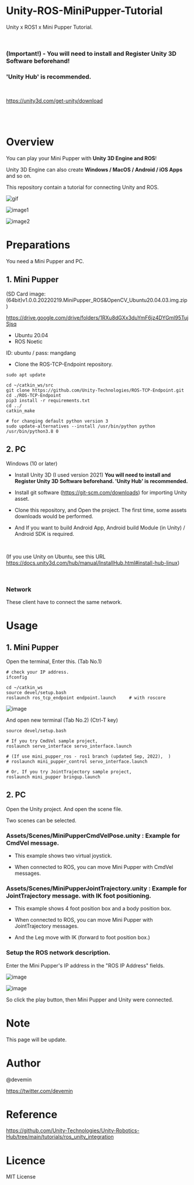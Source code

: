 # Unity-ROS-MiniPupper-Tutorial
Unity x ROS1 x Mini Pupper Tutorial.

<br>

### (Important!) - You will need to install and Register Unity 3D Software beforehand!
### 'Unity Hub' is recommended.

<br>

https://unity3d.com/get-unity/download


<br>
<br>


# Overview

You can play your Mini Pupper with <b>Unity 3D Engine and ROS</b>!

Unity 3D Engine can also create <b>Windows / MacOS / Android / iOS Apps</b> and so on.

This repository contain a tutorial for connecting Unity and ROS.


![gif](https://github.com/devemin/Unity-ROS-MiniPupper-Tutorial/blob/main/media/overview.gif)

![image1](https://github.com/devemin/Unity-ROS-MiniPupper-Tutorial/blob/main/media/pic1.png)

![image2](https://github.com/devemin/Unity-ROS-MiniPupper-Tutorial/blob/main/media/pic2.png)


# Preparations

You need a Mini Pupper and PC.

## 1. Mini Pupper

(SD Card image: (64bit)v1.0.0.20220219.MiniPupper_ROS&OpenCV_Ubuntu20.04.03.img.zip )

https://drive.google.com/drive/folders/1RXu8dGXx3duYmF6jz4DYGml95TujSjsq

- Ubuntu 20.04
- ROS Noetic

ID: ubuntu / pass: mangdang

- Clone the ROS-TCP-Endpoint repository.

```
sudo apt update

cd ~/catkin_ws/src
git clone https://github.com/Unity-Technologies/ROS-TCP-Endpoint.git
cd ./ROS-TCP-Endpoint
pip3 install -r requirements.txt
cd ../
catkin_make

# for changing default python version 3
sudo update-alternatives --install /usr/bin/python python /usr/bin/python3.8 0
```



## 2. PC
Windows (10 or later)

- Install Unity 3D (I used version 2021) <b> You will need to install and Register Unity 3D Software beforehand. 'Unity Hub' is recommended.</b>
- Install git software (https://git-scm.com/downloads) for importing Unity asset.
- Clone this repository, and Open the project. The first time, some assets downloads would be performed.

- And If you want to build Android App, Android build Module (in Unity) / Android SDK is required.

<br>

(If you use Unity on Ubuntu, see this URL  https://docs.unity3d.com/hub/manual/InstallHub.html#install-hub-linux)

<br>

### Network
These client have to connect the same network.

# Usage

## 1. Mini Pupper

Open the terminal, Enter this. (Tab No.1)

```
# check your IP address.
ifconfig

cd ~/catkin_ws
source devel/setup.bash
roslaunch ros_tcp_endpoint endpoint.launch     # with roscore
```

![image](https://user-images.githubusercontent.com/52738228/193747296-7212c0dd-ca4c-4de0-b39f-cd3bc9db8c87.png)

And open new terminal  (Tab No.2) (Ctrl-T key)

```
source devel/setup.bash

# If you try CmdVel sample project,
roslaunch servo_interface servo_interface.launch

# (If use mini_pupper_ros - ros1 branch (updated Sep, 2022),  )
# roslaunch mini_pupper_control servo_interface.launch

# Or, If you try JointTrajectory sample project,
roslaunch mini_pupper bringup.launch
```




## 2. PC

Open the Unity project. And open the scene file. 

Two scenes can be selected.

### Assets/Scenes/MiniPupperCmdVelPose.unity        :    Example for CmdVel message.

* This example shows two virtual joystick.

* When connected to ROS, you can move Mini Pupper with CmdVel messages.

### Assets/Scenes/MiniPupperJointTrajectory.unity   :    Example for JointTrajectory message.  with IK foot positioning.

* This example shows 4 foot position box and a body position box.

* When connected to ROS, you can move Mini Pupper with JointTrajectory messages.

* And the Leg move with IK (forward to foot position box.)


### Setup the ROS network description.

Enter the Mini Pupper's IP address in the "ROS IP Address" fields.

![image](https://user-images.githubusercontent.com/52738228/193615670-20c2eba7-0060-4d01-9398-495fe0ad8d83.png)

![image](https://user-images.githubusercontent.com/52738228/193615722-dc5099be-51d2-41e7-b18d-72bde794342d.png)

So click the play button, then Mini Pupper and Unity were connected.


# Note

This page will be update.

# Author

@devemin

https://twitter.com/devemin

# Reference

https://github.com/Unity-Technologies/Unity-Robotics-Hub/tree/main/tutorials/ros_unity_integration

# Licence

MIT License


